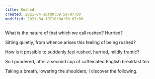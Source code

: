 ```yaml
---
title: Rushed
created: 2021-04-10T09:59:59-07:00
modified: 2021-04-10T10:04:50-07:00
---
```


What is the nature of that which we call rushed? Hurried?

Sitting quietly, from whence arises this feeling of being rushed?

How is it possible to suddenly feel rushed, hurried, mildly frantic?

So I pondered, after a second cup of caffeinated English breakfast tea.

Taking a breath, lowering the shoulders, I discover the following.


